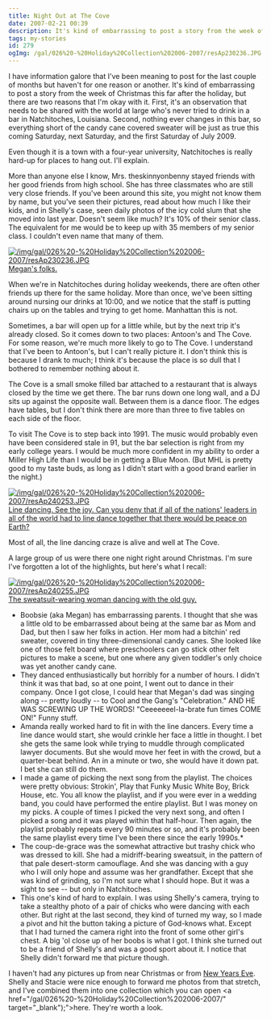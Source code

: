 ```yaml
---
title: Night Out at The Cove
date: 2007-02-21 00:39
description: It's kind of embarrassing to post a story from the week of Christmas this far after the holiday, but there are two reasons that I'm okay with it.  First, it's an observation that needs to be shared with the world at large who's never tried to drink in a bar in Natchitoches, Louisiana.  Second, nothing ever changes in this bar, so everything short of the candy cane covered sweater will be just as true this coming Saturday, next Saturday, and the first Saturday of July 2009.
tags: my-stories
id: 279
ogImg: /gal/026%20-%20Holiday%20Collection%202006-2007/resAp230236.JPG
---
```

I have information galore that I've been meaning to post for the last couple of months but haven't for one reason or another.  It's kind of embarrassing to post a story from the week of Christmas this far after the holiday, but there are two reasons that I'm okay with it.  First, it's an observation that needs to be shared with the world at large who's never tried to drink in a bar in Natchitoches, Louisiana.  Second, nothing ever changes in this bar, so everything short of the candy cane covered sweater will be just as true this coming Saturday, next Saturday, and the first Saturday of July 2009.

Even though it is a town with a four-year university, Natchitoches is really hard-up for places to hang out.  I'll explain.

More than anyone else I know, Mrs. theskinnyonbenny stayed friends with her good friends from high school.  She has three classmates who are still very close friends.  If you've been around this site, you might not know them by name, but you've seen their pictures, read about how much I like their kids, and in Shelly's case, seen daily photos of the icy cold slum that she moved into last year.  Doesn't seem like much?  It's 10% of their senior class.  The equivalent for me would be to keep up with 35 members of my senior class.  I couldn't even name that many of them.

<a class="lightview alignright" href="/img/gal/026%20-%20Holiday%20Collection%202006-2007/resAp230236.JPG" data-lightview-caption="Megan's folks." data-lightview-group="group1" style="width:350px;"><img src="/img/gal/026%20-%20Holiday%20Collection%202006-2007/resAp230236.JPG" alt="/img/gal/026%20-%20Holiday%20Collection%202006-2007/resAp230236.JPG"><br><span class="caption">Megan's folks.</span></a>

When we're in Natchitoches during holiday weekends, there are often other friends up there for the same holiday.  More than once, we've been sitting around nursing our drinks at 10:00, and we notice that the staff is putting chairs up on the tables and trying to get home.  Manhattan this is not.

Sometimes, a bar will open up for a little while, but by the next trip it's already closed.  So it comes down to two places:  Antoon's and The Cove.  For some reason, we're much more likely to go to The Cove.  I understand that I've been to Antoon's, but  I can't really picture it.  I don't think this is because I drank to much; I think it's because the place is so dull that I bothered to remember nothing about it.

The Cove is a small smoke filled bar attached to a restaurant that is always closed by the time we get there.  The bar runs down one long wall, and a DJ sits up against the opposite wall.  Between them is a dance floor.  The edges have tables, but I don't think there are more than three to five tables on each side of the floor.

To visit The Cove is to step back into 1991.  The music would probably even have been considered stale in 91, but the bar selection is right from my early college years.  I would be much more confident in my ability to order a Miller High Life than I would be in getting a Blue Moon.  (But MHL is pretty good to my taste buds, as long as I didn't start with a good brand earlier in the night.)

<a class="lightview alignright" href="/img/gal/026%20-%20Holiday%20Collection%202006-2007/resAp240253.JPG" data-lightview-caption="Line dancing.  See the joy.  Can you deny that if all of the nations' leaders in all of the world had to line dance together that there would be peace on Earth?" data-lightview-group="group1" style="width:350px;"><img src="/img/gal/026%20-%20Holiday%20Collection%202006-2007/resAp240253.JPG" alt="/img/gal/026%20-%20Holiday%20Collection%202006-2007/resAp240253.JPG"><br><span class="caption">Line dancing.  See the joy.  Can you deny that if all of the nations' leaders in all of the world had to line dance together that there would be peace on Earth?</span></a>

Most of all, the line dancing craze is alive and well at The Cove.

A large group of us were there one night right around Christmas.  I'm sure I've forgotten a lot of the highlights, but here's what I recall:

<a class="lightview alignright" href="/img/gal/026%20-%20Holiday%20Collection%202006-2007/resAp240255.JPG" data-lightview-caption="The sweatsuit-wearing woman dancing with the old guy." data-lightview-group="group1" style="width:350px;"><img src="/img/gal/026%20-%20Holiday%20Collection%202006-2007/resAp240255.JPG" alt="/img/gal/026%20-%20Holiday%20Collection%202006-2007/resAp240255.JPG"><br><span class="caption">The sweatsuit-wearing woman dancing with the old guy.</span></a>

<ul><li>Boobsie (aka Megan) has embarrassing parents.  I thought that she was a little old to be embarrassed about being at the same bar as Mom and Dad, but then I saw her folks in action.  Her mom had a bitchin' red sweater, covered in tiny three-dimensional candy canes.  She looked like one of those felt board where preschoolers can go stick other felt pictures to make a scene, but one where any given toddler's only choice was yet another candy cane.</li>

<li>They danced enthusiastically but horribly for a number of hours.  I didn't think it was that bad, so at one point, I went out to dance in their company.  Once I got close, I could hear that Megan's dad was singing along -- pretty loudly -- to Cool and the Gang's "Celebration."  AND HE WAS SCREWING UP THE WORDS!  "Ceeeeeeel-la-brate fun times COME ON!"  Funny stuff.</li>

<li>Amanda really worked hard to fit in with the line dancers.  Every time a line dance would start, she would crinkle her face a little in thought.  I bet she gets the same look while trying to muddle through complicated lawyer documents.  But she would move her feet in with the crowd, but a quarter-beat behind.  An in a minute or two, she would have it down pat.  I bet she can still do them.</li>

<li>I made a game of picking the next song from the playlist.  The choices were pretty obvious:  Strokin', Play that Funky Music White Boy, Brick House, etc.  You all know the playlist, and if you were ever in a wedding band, you could have performed the entire playlist.  But I was money on my picks.  A couple of times I picked the very next song, and often I picked a song and it was played within that half-hour.  Then again, the playlist probably repeats every 90 minutes or so, and it's probably been the same playlist every time I've been there since the early 1990s.*

<li>The coup-de-grace was the somewhat attractive but trashy chick who was dressed to kill.  She had a midriff-bearing sweatsuit, in the pattern of that pale desert-storm camouflage.  And she was dancing with a guy who I will only hope and assume was her grandfather.  Except that she was kind of grinding, so I'm not sure what I should hope.  But it was a sight to see -- but only in Natchitoches.</li>

<li>This one's kind of hard to explain.  I was using Shelly's camera, trying to take a stealthy photo of a pair of chicks who were dancing with each other.  But right at the last second, they kind of turned my way, so I made a pivot and hit the button taking a picture of God-knows what.  Except that I had turned the camera right into the front of some other girl's chest.  A big 'ol close up of her boobs is what I got.  I think she turned out to be a friend of Shelly's and was a good sport about it.  I notice that Shelly didn't forward me that picture though.</li></ul>

I haven't had any pictures up from near Christmas or from <a href="/blog2/archives/267">New Years Eve</a>.  Shelly and Stacie were nice enough to forward me photos from that stretch, and I've combined them into one collection which you can open <a href="/gal/026%20-%20Holiday%20Collection%202006-2007/" target="_blank");">here</a>.  They're worth a look.